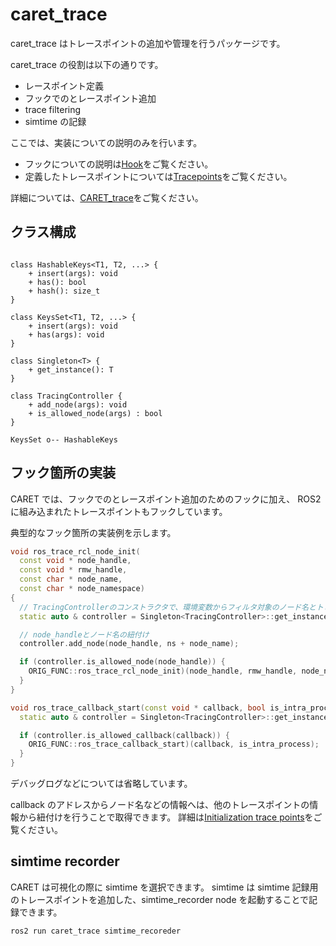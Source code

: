 # caret_trace

caret_trace はトレースポイントの追加や管理を行うパッケージです。

caret_trace の役割は以下の通りです。

- レースポイント定義
- フックでのとレースポイント追加
- trace filtering
- simtime の記録

ここでは、実装についての説明のみを行います。

- フックについての説明は[Hook](../runtime_processing/hook.md)をご覧ください。
- 定義したトレースポイントについては[Tracepoints](../trace_points/overview.md)をご覧ください。

詳細については、[CARET_trace](https://github.com/tier4/CARET_trace)をご覧ください。

## クラス構成

```plantuml

class HashableKeys<T1, T2, ...> {
    + insert(args): void
    + has(): bool
    + hash(): size_t
}

class KeysSet<T1, T2, ...> {
    + insert(args): void
    + has(args): void
}

class Singleton<T> {
    + get_instance(): T
}

class TracingController {
    + add_node(args): void
    + is_allowed_node(args) : bool
}

KeysSet o-- HashableKeys
```

## フック箇所の実装

CARET では、フックでのとレースポイント追加のためのフックに加え、
ROS2 に組み込まれたトレースポイントもフックしています。

典型的なフック箇所の実装例を示します。

```C++
void ros_trace_rcl_node_init(
  const void * node_handle,
  const void * rmw_handle,
  const char * node_name,
  const char * node_namespace)
{
  // TracingControllerのコンストラクタで、環境変数からフィルタ対象のノード名とトピック名を取得。
  static auto & controller = Singleton<TracingController>::get_instance();

  // node_handleとノード名の紐付け
  controller.add_node(node_handle, ns + node_name);

  if (controller.is_allowed_node(node_handle)) {
    ORIG_FUNC::ros_trace_rcl_node_init)(node_handle, rmw_handle, node_name, node_namespace);
  }
}

void ros_trace_callback_start(const void * callback, bool is_intra_process) {
  static auto & controller = Singleton<TracingController>::get_instance();

  if (controller.is_allowed_callback(callback)) {
    ORIG_FUNC::ros_trace_callback_start)(callback, is_intra_process);
  }
}
```

デバッグログなどについては省略しています。

callback のアドレスからノード名などの情報へは、他のトレースポイントの情報から紐付けを行うことで取得できます。
詳細は[Initialization trace points](../trace_points/initialization_trace_points.md)をご覧ください。

## simtime recorder

CARET は可視化の際に simtime を選択できます。
simtime は simtime 記録用のトレースポイントを追加した、simtime_recorder node を起動することで記録できます。

```bash
ros2 run caret_trace simtime_recoreder
```
